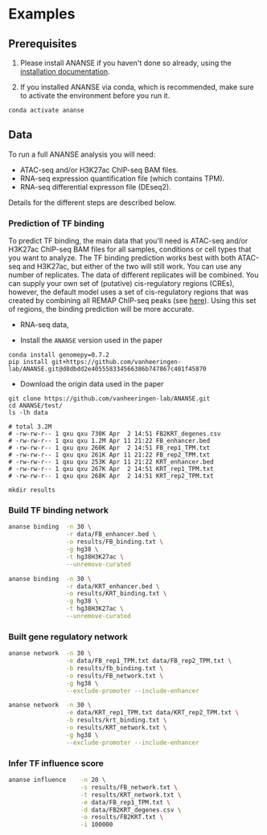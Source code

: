 # Examples

## Prerequisites

1. Please install ANANSE if you haven't done so already, using the [installation documentation](installation.md).

2. If you installed ANANSE via conda, which is recommended, make sure to activate the environment before you run it.

```
conda activate ananse
```

##  Data

To run a full ANANSE analysis you will need:

* ATAC-seq and/or H3K27ac ChIP-seq BAM files.
* RNA-seq expression quantification file (which contains TPM).
* RNA-seq differential expresson file (DEseq2).

Details for the different steps are described below.

### Prediction of TF binding

To predict TF binding, the main data that you'll need is ATAC-seq and/or H3K27ac ChIP-seq BAM files for all samples, conditions or cell types that you want to analyze. The TF binding prediction works best with both ATAC-seq and H3K27ac, but either of the two will still work.
You can use any number of replicates. The data of different replicates will be combined.
You can supply your own set of (putative) cis-regulatory regions (CREs), however, the default model uses a set of cis-regulatory regions that was created by combining all REMAP ChIP-seq peaks (see [here](ananse-cre.md)). Using this set of regions, the binding prediction will be more accurate.




* RNA-seq data,



* Install the `ANANSE` version used in the paper  
```
conda install genomepy=0.7.2
pip install git+https://github.com/vanheeringen-lab/ANANSE.git@d8dbdd2e405558334566386b747867c401f45870
```

* Download the origin data used in the paper  
```
git clone https://github.com/vanheeringen-lab/ANANSE.git
cd ANANSE/test/
ls -lh data     

# total 3.2M
# -rw-rw-r-- 1 qxu qxu 730K Apr  2 14:51 FB2KRT_degenes.csv
# -rw-rw-r-- 1 qxu qxu 1.2M Apr 11 21:22 FB_enhancer.bed
# -rw-rw-r-- 1 qxu qxu 260K Apr  2 14:51 FB_rep1_TPM.txt
# -rw-rw-r-- 1 qxu qxu 261K Apr 11 21:22 FB_rep2_TPM.txt
# -rw-rw-r-- 1 qxu qxu 253K Apr 11 21:22 KRT_enhancer.bed
# -rw-rw-r-- 1 qxu qxu 267K Apr  2 14:51 KRT_rep1_TPM.txt
# -rw-rw-r-- 1 qxu qxu 268K Apr  2 14:51 KRT_rep2_TPM.txt

mkdir results
```

### Build TF binding network

``` bash
ananse binding  -n 30 \
                -r data/FB_enhancer.bed \
                -o results/FB_binding.txt \
                -g hg38 \
                -t hg38H3K27ac \
                --unremove-curated

ananse binding  -n 30 \
                -r data/KRT_enhancer.bed \
                -o results/KRT_binding.txt \
                -g hg38 \
                -t hg38H3K27ac \
                --unremove-curated
```

### Built gene regulatory network

``` bash
ananse network  -n 30 \
                -e data/FB_rep1_TPM.txt data/FB_rep2_TPM.txt \
                -b results/fb_binding.txt \
                -o results/FB_network.txt \
                -g hg38 \
                --exclude-promoter --include-enhancer

ananse network  -n 30 \
                -e data/KRT_rep1_TPM.txt data/KRT_rep2_TPM.txt \
                -b results/krt_binding.txt \
                -o results/KRT_network.txt \
                -g hg38 \
                --exclude-promoter --include-enhancer
```

### Infer TF influence score

``` bash
ananse influence    -n 20 \
                    -s results/FB_network.txt \
                    -t results/KRT_network.txt \
                    -e data/FB_rep1_TPM.txt \
                    -d data/FB2KRT_degenes.csv \
                    -o results/FB2KRT.txt \
                    -i 100000 
```
